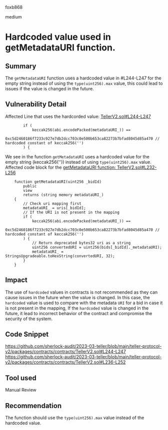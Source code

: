 foxb868

medium

# Hardcoded value used in getMetadataURI function.

## Summary
The `getMetadataURI` function uses a hardcoded value in #L244-L247 for the empty string instead of using the `type(uint256).max` value, this could lead to issues if the value is changed in the future.

## Vulnerability Detail
Affected Line that uses the hardcorded value: [TellerV2.sol#L244-L247](https://github.com/sherlock-audit/2023-03-teller/blob/main/teller-protocol-v2/packages/contracts/contracts/TellerV2.sol#L244-L247)
```solidity
        if (
            keccak256(abi.encodePacked(metadataURI_)) ==
            0xc5d2460186f7233c927e7db2dcc703c0e500b653ca82273b7bfad8045d85a470 // hardcoded constant of keccak256('')
        ) {
```
We see in the function `getMetadataURI` uses a hardcoded value for the empty string (keccak256('')) instead of using `type(uint256).max` value.
Affected code block for the [getMetadataURI function: TellerV2.sol#L232-L256](https://github.com/sherlock-audit/2023-03-teller/blob/main/teller-protocol-v2/packages/contracts/contracts/TellerV2.sol#L236-L252)
```solidity
    function getMetadataURI(uint256 _bidId)
        public
        view
        returns (string memory metadataURI_)
    {
        // Check uri mapping first
        metadataURI_ = uris[_bidId];
        // If the URI is not present in the mapping
        if (
            keccak256(abi.encodePacked(metadataURI_)) ==
            0xc5d2460186f7233c927e7db2dcc703c0e500b653ca82273b7bfad8045d85a470 // hardcoded constant of keccak256('')
        ) {
            // Return deprecated bytes32 uri as a string
            uint256 convertedURI = uint256(bids[_bidId]._metadataURI);
            metadataURI_ = StringsUpgradeable.toHexString(convertedURI, 32);
        }
    }
```

## Impact
The use of `hardcoded` values in contracts is not recommended as they can cause issues in the future when the value is changed. In this case, the `hardcoded` value is used to compare with the metadata `URI` for a bid in case it is not present in the mapping, If the `hardcoded` value is changed in the future, it lead to incorrect behavior of the contract and compromise the security of the system.

## Code Snippet
https://github.com/sherlock-audit/2023-03-teller/blob/main/teller-protocol-v2/packages/contracts/contracts/TellerV2.sol#L244-L247
https://github.com/sherlock-audit/2023-03-teller/blob/main/teller-protocol-v2/packages/contracts/contracts/TellerV2.sol#L236-L252

## Tool used

Manual Review

## Recommendation
The function should use the `type(uint256).max` value instead of the hardcoded value.